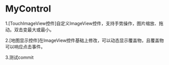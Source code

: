 # MyControl
1.[TouchImageView控件]自定义ImageView控件，支持手势操作，图片缩放、拖动。双击变最大或最小。

2.[地图显示控件]在ImageView控件基础上修改，可以动态显示覆盖物，且覆盖物可以响应点击事件。

3.测试commit
